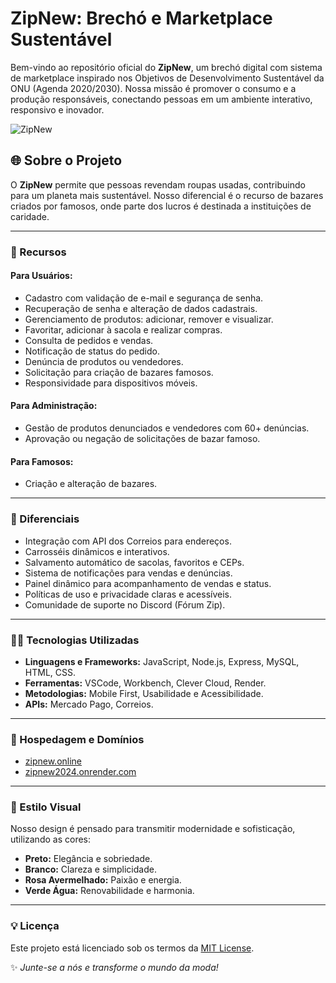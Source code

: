 # ZipNew: Brechó e Marketplace Sustentável

Bem-vindo ao repositório oficial do **ZipNew**, um brechó digital com sistema de marketplace inspirado nos Objetivos de Desenvolvimento Sustentável da ONU (Agenda 2020/2030). Nossa missão é promover o consumo e a produção responsáveis, conectando pessoas em um ambiente interativo, responsivo e inovador.

![ZipNew](https://via.placeholder.com/1000x200/1f1f1f/ffffff?text=ZipNew)

## 🌐 Sobre o Projeto
O **ZipNew** permite que pessoas revendam roupas usadas, contribuindo para um planeta mais sustentável. Nosso diferencial é o recurso de bazares criados por famosos, onde parte dos lucros é destinada a instituições de caridade.

---

### 🔧 Recursos

#### Para Usuários:
- Cadastro com validação de e-mail e segurança de senha.
- Recuperação de senha e alteração de dados cadastrais.
- Gerenciamento de produtos: adicionar, remover e visualizar.
- Favoritar, adicionar à sacola e realizar compras.
- Consulta de pedidos e vendas.
- Notificação de status do pedido.
- Denúncia de produtos ou vendedores.
- Solicitação para criação de bazares famosos.
- Responsividade para dispositivos móveis.

#### Para Administração:
- Gestão de produtos denunciados e vendedores com 60+ denúncias.
- Aprovação ou negação de solicitações de bazar famoso.

#### Para Famosos:
- Criação e alteração de bazares.

---

### 🌈 Diferenciais
- Integração com API dos Correios para endereços.
- Carrosséis dinâmicos e interativos.
- Salvamento automático de sacolas, favoritos e CEPs.
- Sistema de notificações para vendas e denúncias.
- Painel dinâmico para acompanhamento de vendas e status.
- Políticas de uso e privacidade claras e acessíveis.
- Comunidade de suporte no Discord (Fórum Zip).

---

### 👨‍💻 Tecnologias Utilizadas
- **Linguagens e Frameworks:** JavaScript, Node.js, Express, MySQL, HTML, CSS.
- **Ferramentas:** VSCode, Workbench, Clever Cloud, Render.
- **Metodologias:** Mobile First, Usabilidade e Acessibilidade.
- **APIs:** Mercado Pago, Correios.

---

### 🚀 Hospedagem e Domínios
- [zipnew.online](https://zipnew.online)
- [zipnew2024.onrender.com](https://zipnew2024.onrender.com)

---

### 🎨 Estilo Visual
Nosso design é pensado para transmitir modernidade e sofisticação, utilizando as cores:
- **Preto:** Elegância e sobriedade.
- **Branco:** Clareza e simplicidade.
- **Rosa Avermelhado:** Paixão e energia.
- **Verde Água:** Renovabilidade e harmonia.

---

### 💡 Licença
Este projeto está licenciado sob os termos da [MIT License](LICENSE).

✨ *Junte-se a nós e transforme o mundo da moda!*


